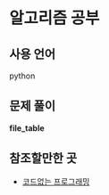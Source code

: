 # 알고리즘 공부

## 사용 언어

python

## 문제 풀이

__file_table__

## 참조할만한 곳

* [코드없는 프로그래밍](https://www.youtube.com/channel/UCHcG02L6TSS-StkSbqVy6Fg)
